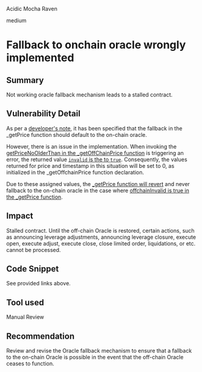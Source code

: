 Acidic Mocha Raven

medium

# Fallback to onchain oracle wrongly implemented

## Summary
Not working oracle fallback mechanism leads to a stalled contract.

## Vulnerability Detail
As per a [developer's note](https://github.com/sherlock-audit/2023-12-flatmoney/blob/main/flatcoin-v1/src/OracleModule.sol#L159), it has been specified that the fallback in the _getPrice function should default to the on-chain oracle. 

However, there is an issue in the implementation. When invoking the [getPriceNoOlderThan in the _getOffChainPrice function](https://github.com/sherlock-audit/2023-12-flatmoney/blob/main/flatcoin-v1/src/OracleModule.sol#L167) is triggering an error, the returned value [`invalid` is the to `true`](https://github.com/sherlock-audit/2023-12-flatmoney/blob/main/flatcoin-v1/src/OracleModule.sol#L182). Consequently, the values returned for price and timestamp in this situation will be set to 0, as initialized in the _getOffchainPrice function declaration.

Due to these assigned values, the [_getPrice function will revert](https://github.com/sherlock-audit/2023-12-flatmoney/blob/main/flatcoin-v1/src/OracleModule.sol#L113) and never fallback to the on-chain oracle in the case where [offchainInvalid is true in the _getPrice function](https://github.com/sherlock-audit/2023-12-flatmoney/blob/main/flatcoin-v1/src/OracleModule.sol#L125-L128).

## Impact
Stalled contract. Until the off-chain Oracle is restored, certain actions, such as announcing leverage adjustments, announcing leverage closure, execute open, execute adjust, execute close, close limited order, liquidations, or etc. cannot be processed.

## Code Snippet
See provided links above.

## Tool used
Manual Review

## Recommendation
Review and revise the Oracle fallback mechanism to ensure that a fallback to the on-chain Oracle is possible in the event that the off-chain Oracle ceases to function.
